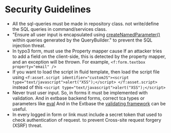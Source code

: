 # Security Guidelines

* All the sql-queries must be made in repository class. not write/define the SQL queries in command/services class.
* "Ensure all user input is encapsulated using [createNamedParameter()](https://github.com/nitsan-technologies/ns_t3dev/blob/deda16a0f9f0bb9c1919964a07e318b8b60f8428/Classes/Domain/Repository/ProductAreaRepository.php#L32) within queries generated by the QueryBuilder." to prevent the SQL injection threat.
* In typo3 form, must use the Property mapper cause  If an attacker tries to add a field on the client-side, this is detected by the property mapper, and an exception will be thrown. For example, `<f:form.textbox property="email" />`
* If you want to load the script in fluid template, then load the script file using `<f:asset.script identifier="customJS"><script type="text/javascript">alert("XSS");</script>
  </f:asset.script>` instead of this `<script type="text/javascript">alert("XSS");</script>`
* Never trust user input. So, in forms it must be implemented with validation. And in extbase backend forms, correct tca types or parameters like [eval](https://docs.typo3.org/m/typo3/reference-tca/11.5/en-us/ColumnsConfig/Type/Input/Properties/Eval.html#columns-input-properties-eval) And in the Extbase the [validating framework](https://docs.typo3.org/m/typo3/reference-coreapi/11.5/en-us/ExtensionArchitecture/Extbase/Reference/Validation.html#extbase-validation) can be useful.
* In every logged in form or link must include a secret token that used to check authentication of request. to prevent Cross-site request forgery (XSRF) threat.

